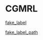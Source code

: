 # CGMRL

[fake_label](https://github.com/sy742/CGMRL/releases/download/dataset/bert_fake_label_logits_train.pkl)

[fake_label_path](https://github.com/sy742/CGMRL/releases/download/dataset/bert_fake_label_train_img_id.pkl)
